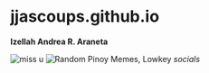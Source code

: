 # jjascoups.github.io
**Izellah Andrea R. Araneta**

![miss u](https://user-images.githubusercontent.com/122416220/212907660-ee4b0d99-646a-4cfd-9105-58f72f6146e9.jpg)
![Random Pinoy Memes, Lowkey](https://user-images.githubusercontent.com/122416220/212907276-ca24f643-ae3d-4441-8387-017d19bce4d0.jpg)
	*socials*

